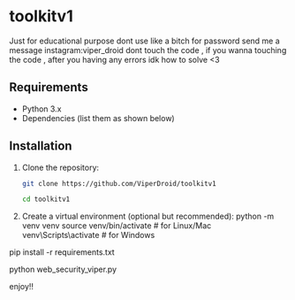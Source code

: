 # toolkitv1
Just for educational purpose
dont use like a bitch 
for password send me a message 
instagram:viper_droid
dont touch the code , if you wanna touching the code , after you having any errors idk how to solve <3





## Requirements
- Python 3.x
- Dependencies (list them as shown below)

## Installation

1. Clone the repository:
   ```bash
   git clone https://github.com/ViperDroid/toolkitv1
   
   cd toolkitv1


  2. Create a virtual environment (optional but recommended):
   python -m venv venv
source venv/bin/activate  # for Linux/Mac
venv\Scripts\activate     # for Windows

pip install -r requirements.txt

python web_security_viper.py

enjoy!!
